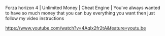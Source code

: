 Forza horizon 4 | Unlimited Money | Cheat Engine |
You've always wanted to have so much money that you can buy everything you want then just follow my video instructions 

https://www.youtube.com/watch?v=4Aqlx2fr2tA&feature=youtu.be

